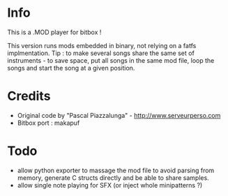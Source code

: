 # Info
This is a .MOD player for bitbox !

This version runs mods embedded in binary, not relying on a fatfs implmentation.
Tip : to make several songs share the same set of instruments - to save space,
put all songs in the same mod file, loop the songs and start the song at a given position.

# Credits
 * Original code by  "Pascal Piazzalunga" - http://www.serveurperso.com
 * Bitbox port : makapuf

# Todo
- allow python exporter to massage the mod file to avoid parsing from memory, generate C structs directly and be able to share samples.
- allow single note playing for SFX (or inject whole minipatterns ?)
